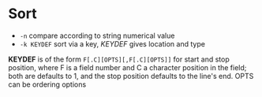 # Sort

* `-n` compare according to string numerical value
* `-k KEYDEF` sort via a key, *KEYDEF* gives location and type

**KEYDEF** is of the form `F[.C][OPTS][,F[.C][OPTS]]` for start and stop position,
where F is a field number and C a character position in the field; both are defaults to 1,
and the stop position defaults to the line's end. OPTS can be ordering options
